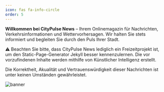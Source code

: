 ```yaml
---
icon: fas fa-info-circle
order: 5
---
```


**Willkommen bei CityPulse News** – Ihrem Onlinemagazin für Nachrichten, Verkehrsinformationen und Wettervorhersagen. Wir halten Sie stets informiert und begleiten Sie durch den Puls Ihrer Stadt.

⚠️ Beachten Sie bitte, dass CityPulse News lediglich ein Freizeitprojekt ist, um den Static-Page-Generator Jekyll besser kennenzulernen. Die vor vorzufindenen Inhalte werden mithilfe von Künstlicher Intelligenz erstellt.

Die Korrektheit, Akualität und Vertrauenswürdigkeit dieser Nachrichten ist unter keinen Umständen gewährleistet.

![banner](https://storage.a2data.site/v/kLTmWdkc)
